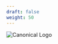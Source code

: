 ```yaml
---
draft: false
weight: 50
---
```


![Canonical Logo](https://www.linuxadictos.com/wp-content/uploads/canonical-logo.jpg)

